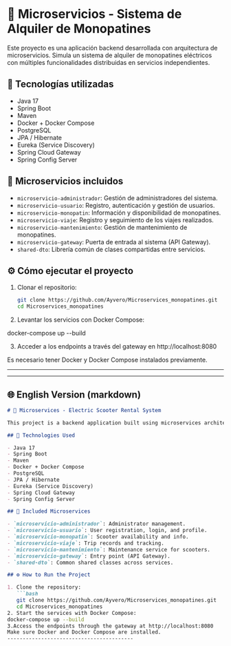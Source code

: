 # 🛴 Microservicios - Sistema de Alquiler de Monopatines

Este proyecto es una aplicación backend desarrollada con arquitectura de microservicios. Simula un sistema de alquiler de monopatines eléctricos con múltiples funcionalidades distribuidas en servicios independientes.

## 🚀 Tecnologías utilizadas

- Java 17
- Spring Boot
- Maven
- Docker + Docker Compose
- PostgreSQL
- JPA / Hibernate
- Eureka (Service Discovery)
- Spring Cloud Gateway
- Spring Config Server

## 🧩 Microservicios incluidos

- `microservicio-administrador`: Gestión de administradores del sistema.
- `microservicio-usuario`: Registro, autenticación y gestión de usuarios.
- `microservicio-monopatin`: Información y disponibilidad de monopatines.
- `microservicio-viaje`: Registro y seguimiento de los viajes realizados.
- `microservicio-mantenimiento`: Gestión de mantenimiento de monopatines.
- `microservicio-gateway`: Puerta de entrada al sistema (API Gateway).
- `shared-dto`: Librería común de clases compartidas entre servicios.

## ⚙️ Cómo ejecutar el proyecto

1. Clonar el repositorio:
   ```bash
   git clone https://github.com/Ayvero/Microservices_monopatines.git
   cd Microservices_monopatines

2. Levantar los servicios con Docker Compose:

docker-compose up --build

3. Acceder a los endpoints a través del gateway en http://localhost:8080

Es necesario tener Docker y Docker Compose instalados previamente.

--------------------------------------


---

## 🌐 English Version (markdown)

```markdown
# 🛴 Microservices - Electric Scooter Rental System

This project is a backend application built using microservices architecture. It simulates an electric scooter rental system, with multiple features distributed across independent services.

## 🚀 Technologies Used

- Java 17
- Spring Boot
- Maven
- Docker + Docker Compose
- PostgreSQL
- JPA / Hibernate
- Eureka (Service Discovery)
- Spring Cloud Gateway
- Spring Config Server

## 🧩 Included Microservices

- `microservicio-administrador`: Administrator management.
- `microservicio-usuario`: User registration, login, and profile.
- `microservicio-monopatin`: Scooter availability and info.
- `microservicio-viaje`: Trip records and tracking.
- `microservicio-mantenimiento`: Maintenance service for scooters.
- `microservicio-gateway`: Entry point (API Gateway).
- `shared-dto`: Common shared classes across services.

## ⚙️ How to Run the Project

1. Clone the repository:
   ```bash
   git clone https://github.com/Ayvero/Microservices_monopatines.git
   cd Microservices_monopatines
2. Start the services with Docker Compose:
docker-compose up --build
3.Access the endpoints through the gateway at http://localhost:8080
Make sure Docker and Docker Compose are installed.
-----------------------------------------


   
